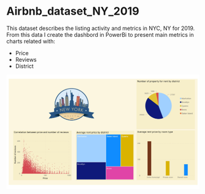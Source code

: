 # Airbnb_dataset_NY_2019

This dataset describes the listing activity and metrics in NYC, NY for 2019. From this data I create the dashbord in PowerBi to present main metrics in charts related with:
- Price
- Reviews
- District

![Airbnb NY Dashbord](https://github.com/mateuszandzelak01/Airbnb_dataset_NY_2019/blob/main/Airbnb%20dashbord%20NY.jpg)
